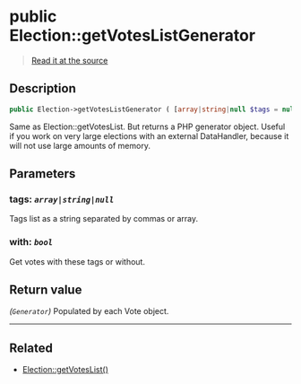 # public Election::getVotesListGenerator

> [Read it at the source](https://github.com/julien-boudry/Condorcet/blob/master/src/ElectionProcess/VotesProcess.php#L145)

## Description    

```php
public Election->getVotesListGenerator ( [array|string|null $tags = null , bool $with = true] ): Generator
```

Same as Election::getVotesList. But returns a PHP generator object.
Useful if you work on very large elections with an external DataHandler, because it will not use large amounts of memory.

## Parameters

### **tags:** *`array|string|null`*   
Tags list as a string separated by commas or array.    

### **with:** *`bool`*   
Get votes with these tags or without.    


## Return value   

*(`Generator`)* Populated by each Vote object.


---------------------------------------

## Related

* [Election::getVotesList()](/Docs/api-reference/Election%20Class/Election--getVotesList().md)    
